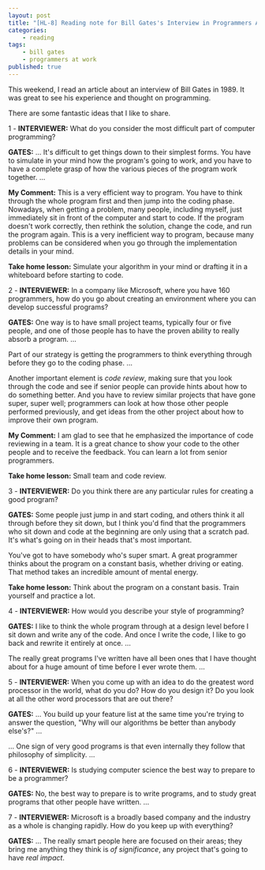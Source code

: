```yaml
---
layout: post
title: "[HL-8] Reading note for Bill Gates's Interview in Programmers At Work"
categories:
    - reading
tags:
    - bill gates
    - programmers at work
published: true
---
```


This weekend, I read an article about an interview of Bill Gates in 1989. It was
great to see his experience and thought on programming.

There are some fantastic ideas that I like to share.

1 - **INTERVIEWER:** What do you consider the most difficult part of computer programming?

**GATES:** ... It's difficult to get things down to their simplest forms. You
have to simulate in your mind how the program's going to work, and you have
to have a complete grasp of how the various pieces of the program work
together. ...

**My Comment:** This is a very efficient way to program. You have to think
through the whole program first and then jump into the coding phase. Nowadays,
when getting a problem, many people, including myself, just immediately
sit in front of the computer and start to code. If the program doesn't work
correctly, then rethink the solution, change the code, and run the program
again. This is a very inefficient way to program, because many problems can
be considered when you go through the implementation details in your mind.

**Take home lesson:** Simulate your algorithm in your mind or drafting it in a
whiteboard before starting to code.



2 - **INTERVIEWER:** In a company like Microsoft, where you have 160 programmers,
how do you go about creating an environment where you can develop successful
programs?

**GATES:** One way is to have small project teams, typically four or five
people, and one of those people has to have the proven ability to really
absorb a program. ...

Part of our strategy is getting the programmers to think everything
through before they go to the coding phase. ...

Another important element is *code review*, making sure that you look
through the code and see if senior people can provide hints about how
to do something better. And you have to review similar projects that
have gone super, super well; programmers can look at how those other
people performed previously, and get ideas from the other project about
how to improve their own program.

**My Comment:** I am glad to see that he emphasized the importance of
code reviewing in a team. It is a great chance to show your code to the
other people and to receive the feedback. You can learn a lot from
senior programmers.

**Take home lesson:** Small team and code review.

3 - **INTERVIEWER:** Do you think there are any particular rules for
creating a good program?

**GATES:** Some people just jump in and start coding, and others think it
all through before they sit down, but I think you'd find that the programmers
who sit down and code at the beginning are only using that a scratch pad.
It's what's going on in their heads that's most important.

You've got to have somebody who's super smart. A great programmer thinks
about the program on a constant basis, whether driving or eating. That
method takes an incredible amount of mental energy.

**Take home lesson:** Think about the program on a constant basis. Train
yourself and practice a lot.


4 - **INTERVIEWER:** How would you describe your style of programming?

**GATES:** I like to think the whole program through at a design level
before I sit down and write any of the code. And once I write the code,
I like to go back and rewrite it entirely at once. ...

The really great programs I've written have all been ones that I have
thought about for a huge amount of time before I ever wrote them. ...

5 - **INTERVIEWER:** When you come up with an idea to do the greatest
word processor in the world, what do you do? How do you design it? Do
you look at all the other word processors that are out there?  

**GATES:** ... You build up your feature list at the same time you're
trying to answer the question, "Why will our algorithms be better than
anybody else's?" ...

... One sign of very good programs is that even internally they follow
that philosophy of simplicity. ...

6 - **INTERVIEWER:** Is studying computer science the best way to prepare
to be a programmer?

**GATES:** No, the best way to prepare is to write programs, and to study
great programs that other people have written. ...

7 - **INTERVIEWER:** Microsoft is a broadly based company and the industry
as a whole is changing rapidly. How do you keep up with everything?

**GATES:** ... The really smart people here are focused on their areas;
they bring me anything they think is *of significance*, any project that's
going to have *real impact*.
